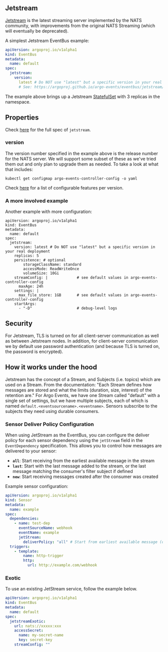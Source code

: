 ## Jetstream

[Jetstream](https://docs.nats.io/nats-concepts/jetstream) is the latest streaming server implemented by the NATS community, with improvements from the original NATS Streaming (which will eventually be deprecated).

A simplest Jetstream EventBus example:

```yaml
apiVersion: argoproj.io/v1alpha1
kind: EventBus
metadata:
  name: default
spec:
  jetstream:
    version:
      latest # Do NOT use "latest" but a specific version in your real deployment
      # See: https://argoproj.github.io/argo-events/eventbus/jetstream/#version
```

The example above brings up a Jetstream
[StatefulSet](https://kubernetes.io/docs/concepts/workloads/controllers/statefulset/)
with 3 replicas in the namespace.

## Properties

Check
[here](https://github.com/argoproj/argo-events/blob/master/api/event-bus.md#argoproj.io/v1alpha1.JetstreamBus)
for the full spec of `jetstream`.

### version

The version number specified in the example above is the release number for the NATS server. We will support some subset of these as we've tried them out and only plan to upgrade them as needed. To take a look at what that includes:

```
kubectl get configmap argo-events-controller-config -o yaml
```

Check [here](https://docs.nats.io/nats-concepts/jetstream/streams#configuration) for a list of configurable features per version.

### A more involved example

Another example with more configuration:

```
apiVersion: argoproj.io/v1alpha1
kind: EventBus
metadata:
  name: default
spec:
  jetstream:
    version: latest # Do NOT use "latest" but a specific version in your real deployment
    replicas: 5
    persistence: # optional
        storageClassName: standard
        accessMode: ReadWriteOnce
        volumeSize: 10Gi
    streamConfig: |             # see default values in argo-events-controller-config
      maxAge: 24h
    settings: |
      max_file_store: 1GB       # see default values in argo-events-controller-config
    startArgs:
      - "-D"                    # debug-level logs
```

## Security

For Jetstream, TLS is turned on for all client-server communication as well as between Jetstream nodes. In addition, for client-server communication we by default use password authentication (and because TLS is turned on, the password is encrypted).

## How it works under the hood

Jetstream has the concept of a Stream, and Subjects (i.e. topics) which are used on a Stream. From the documentation: "Each Stream defines how messages are stored and what the limits (duration, size, interest) of the retention are." For Argo Events, we have one Stream called "default" with a single set of settings, but we have multiple subjects, each of which is named `default.<eventsourcename>.<eventname>`. Sensors subscribe to the subjects they need using durable consumers.

### Sensor Deliver Policy Configuration

When using JetStream as the EventBus, you can configure the deliver policy for each sensor dependency using the `jetStream` field in the `EventDependency` specification. This allows you to control how messages are delivered to your sensor:

- **`all`**: Start receiving from the earliest available message in the stream
- **`last`**: Start with the last message added to the stream, or the last message matching the consumer's filter subject if defined
- **`new`**: Start receiving messages created after the consumer was created

Example sensor configuration:

```yaml
apiVersion: argoproj.io/v1alpha1
kind: Sensor
metadata:
  name: example
spec:
  dependencies:
    - name: test-dep
      eventSourceName: webhook
      eventName: example
      jetStream:
        deliverPolicy: "all" # Start from earliest available message (default)
  triggers:
    - template:
        name: http-trigger
        http:
          url: http://example.com/webhook
```

### Exotic

To use an existing JetStream service, follow the example below.

```yaml
apiVersion: argoproj.io/v1alpha1
kind: EventBus
metadata:
  name: default
spec:
  jetstreamExotic:
    url: nats://xxxxx:xxx
    accessSecret:
      name: my-secret-name
      key: secret-key
    streamConfig: ""
```
